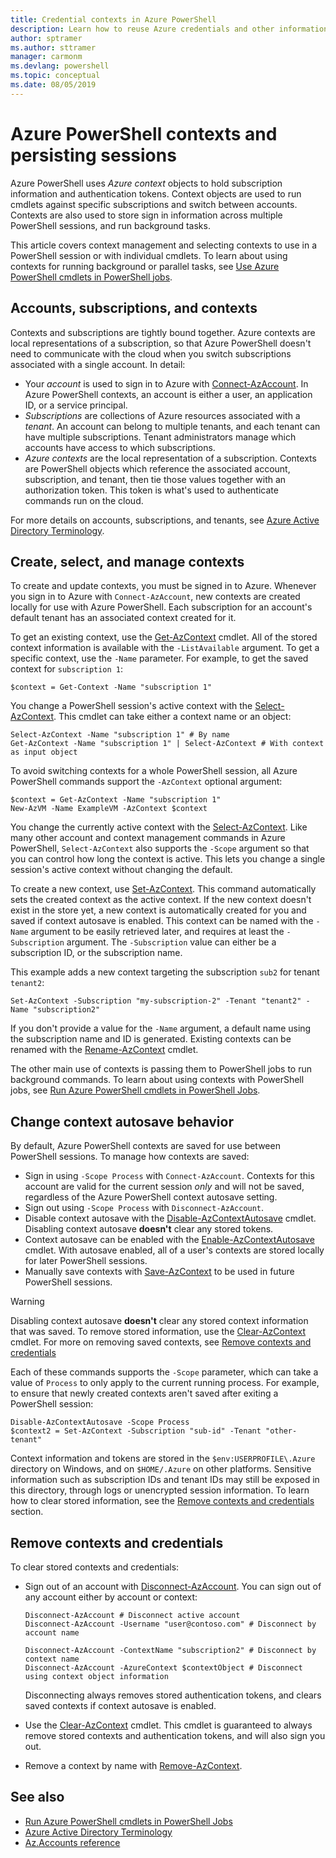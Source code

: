 ```yaml
---
title: Credential contexts in Azure PowerShell
description: Learn how to reuse Azure credentials and other information across multiple PowerShell sessions.
author: sptramer
ms.author: sttramer
manager: carmonm
ms.devlang: powershell
ms.topic: conceptual
ms.date: 08/05/2019
---
```

# Azure PowerShell contexts and persisting sessions

Azure PowerShell uses _Azure context_ objects to hold subscription information and authentication tokens. Context objects are used to run cmdlets against specific
subscriptions and switch between accounts. Contexts are also used to store sign in information across multiple PowerShell sessions, and run background tasks.

This article covers context management and selecting contexts to use in a PowerShell session or with individual cmdlets.
To learn about using contexts for running background or parallel tasks, see [Use Azure PowerShell cmdlets in PowerShell jobs](using-psjobs.md).

## Accounts, subscriptions, and contexts

Contexts and subscriptions are tightly bound together. Azure contexts are local representations of a subscription, so that Azure PowerShell doesn't need to
communicate with the cloud when you switch subscriptions associated with a single account. In detail:

* Your _account_ is used to sign in to Azure with [Connect-AzAccount](/powershell/module/az.accounts/connect-azaccount). In Azure PowerShell contexts,
  an account is either a user, an application ID, or a service principal.
* _Subscriptions_ are collections of Azure resources associated with a _tenant_. An account can belong to multiple tenants, and each tenant can have
  multiple subscriptions. Tenant administrators manage which accounts have access to which subscriptions.
* _Azure contexts_ are the local representation of a subscription. Contexts are PowerShell objects which reference the associated account, subscription,
  and tenant, then tie those values together with an authorization token. This token is what's used to authenticate commands run on the cloud.

For more details on accounts, subscriptions, and tenants, see [Azure Active Directory Terminology](/azure/active-directory/fundamentals/active-directory-whatis#terminology).

## Create, select, and manage contexts

To create and update contexts, you must be signed in to Azure. Whenever you sign in to Azure with `Connect-AzAccount`, new contexts are created locally for use with Azure PowerShell. Each subscription for an account's default tenant has an associated context created for it.

To get an existing context, use the [Get-AzContext](/powershell/module/az.accounts/Get-AzContext) cmdlet. All of the stored context information is available with the `-ListAvailable` argument. To get a specific context, use the `-Name` parameter. For example, to get the saved context for `subscription 1`:

```azurepowershell-interactive
$context = Get-Context -Name "subscription 1"
```

You change a PowerShell session's active context with the [Select-AzContext](/powershell/module/az.accounts/select-azcontext). This cmdlet can take either a context name or an object:

```azurepowershell-interactive
Select-AzContext -Name "subscription 1" # By name
Get-AzContext -Name "subscription 1" | Select-AzContext # With context as input object
```

To avoid switching contexts for a whole PowerShell session, all Azure PowerShell commands support the `-AzContext`
optional argument:

```azurepowershell-interactive
$context = Get-AzContext -Name "subscription 1"
New-AzVM -Name ExampleVM -AzContext $context
```

You change the currently active context with the [Select-AzContext](/powershell/module/az.accounts/select-azcontext). Like many other account and context management commands in Azure PowerShell, `Select-AzContext` also supports the `-Scope` argument so that you can control how long the context is active. This lets you change a single session's active context without changing the default.

To create a new context, use [Set-AzContext](/powershell/module/Az.Accounts/Set-AzContext). This command automatically sets the created context as the active context. If the new context doesn't exist in the store yet, a new context is automatically created for you and saved if context autosave is enabled.
This context can be named with the `-Name` argument to be easily retrieved later, and requires at least
the `-Subscription` argument. The `-Subscription` value can either be a subscription ID, or the subscription
name.

This example adds a new context targeting the subscription `sub2` for tenant `tenant2`:

```azurepowershell-interactive
Set-AzContext -Subscription "my-subscription-2" -Tenant "tenant2" -Name "subscription2"
```

If you don't provide a value for the `-Name` argument, a default name using the subscription name
and ID is generated. Existing contexts can be renamed with the
[Rename-AzContext](/powershell/module/az.accounts/rename-azcontext) cmdlet.

The other main use of contexts is passing them to PowerShell jobs to run background commands. To learn about using contexts
with PowerShell jobs, see [Run Azure PowerShell cmdlets in PowerShell Jobs](using-psjobs.md).

## Change context autosave behavior

By default, Azure PowerShell contexts are saved for use between PowerShell sessions. To manage how contexts are saved:

* Sign in using `-Scope Process` with `Connect-AzAccount`.
  Contexts for this account are valid for the current session _only_ and will not be saved, regardless of
  the Azure PowerShell context autosave setting.
* Sign out using `-Scope Process` with `Disconnect-AzAccount`.  
* Disable context autosave with the [Disable-AzContextAutosave](/powershell/module/az.accounts/disable-azcontextautosave) cmdlet.
  Disabling context autosave __doesn't__ clear any stored tokens.
* Context autosave can be enabled with the [Enable-AzContextAutosave](/powershell/module/az.accounts/enable-azcontextautosave)
  cmdlet. With autosave enabled, all of a user's contexts are stored locally for later PowerShell sessions.
* Manually save contexts with [Save-AzContext](/powershell/module/az.accounts/save-azcontext) to be used in future PowerShell sessions.

> [!WARNING]
> Disabling context autosave __doesn't__ clear any stored context information that was saved. To remove stored information, use the
> [Clear-AzContext](/powershell/module/az.accounts/Clear-AzContext) cmdlet. For more on removing saved contexts, see
> [Remove contexts and credentials](#remove-contexts-and-credentials)

Each of these commands supports the `-Scope` parameter, which can take a value of `Process` to only apply
to the current running process. For example, to ensure that newly created contexts aren't saved after exiting a PowerShell session:

```azurepowershell-interactive
Disable-AzContextAutosave -Scope Process
$context2 = Set-AzContext -Subscription "sub-id" -Tenant "other-tenant"
```

Context information and tokens are stored in the `$env:USERPROFILE\.Azure` directory on Windows, and on `$HOME/.Azure`
on other platforms. Sensitive information such as subscription IDs and tenant IDs may still be exposed in
this directory, through logs or unencrypted session information. To learn how to clear stored
information, see the
[Remove contexts and credentials](#remove-contexts-and-credentials) section.

## Remove contexts and credentials

To clear stored contexts and credentials:

* Sign out of an account with [Disconnect-AzAccount](/powershell/module/az.accounts/disconnect-azaccount).
  You can sign out of any account either by account or context:

  ```azurecli-interactive
  Disconnect-AzAccount # Disconnect active account 
  Disconnect-AzAccount -Username "user@contoso.com" # Disconnect by account name

  Disconnect-AzAccount -ContextName "subscription2" # Disconnect by context name
  Disconnect-AzAccount -AzureContext $contextObject # Disconnect using context object information
  ```

  Disconnecting always removes stored authentication tokens, and clears saved contexts if context autosave is enabled.
* Use the [Clear-AzContext](/powershell/module/az.accounts/Clear-AzContext) cmdlet. This cmdlet is guaranteed to
  always remove stored contexts and authentication tokens, and will also sign you out.
* Remove a context by name with [Remove-AzContext](/powershell/module/az.accounts/remove-azcontext).

## See also

* [Run Azure PowerShell cmdlets in PowerShell Jobs](using-psjobs.md)
* [Azure Active Directory Terminology](/azure/active-directory/fundamentals/active-directory-whatis#terminology)
* [Az.Accounts reference](/powershell/module/az.accounts)